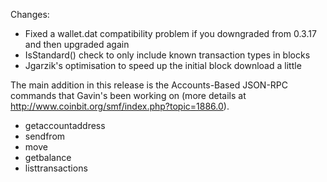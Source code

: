 Changes:
* Fixed a wallet.dat compatibility problem if you downgraded from 0.3.17 and then upgraded again
* IsStandard() check to only include known transaction types in blocks
* Jgarzik's optimisation to speed up the initial block download a little

The main addition in this release is the Accounts-Based JSON-RPC commands that Gavin's been working on (more details at http://www.coinbit.org/smf/index.php?topic=1886.0).  
* getaccountaddress
* sendfrom
* move
* getbalance
* listtransactions
